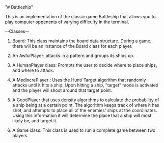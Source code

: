 "# Battleship" 

This is an implementation of the classic game Battleship that allows you to play computer oppenents of varying difficulty in the terminal.



--Classes--
1. Board: This class maintains the board data structure. During a game, there will be an instance of the Board class for each player.

2. An AwfulPlayer:  attacks in a pattern and groups its ships up.

3. A HumanPlayer class:  Prompts the user to decide where to place ships, and where to attack. 

4. A MediocrePlayer : Uses the Hunt/ Target algorithm that randomly attacks until it hits a ship. Upon hitting a ship, "target" mode is activated and the player will shoot around that target point.

5. A GoodPlayer that uses density algorithms to calculate the probability of a ship being at a certain point.  The algorithm keeps track of where it has shot, and attempts to place all of the enemies' ships at the coordinates.  Using this information it will determine the place that a ship will most likely be, and target it.

6. A Game class: This class is used to run a complete game between two players.
